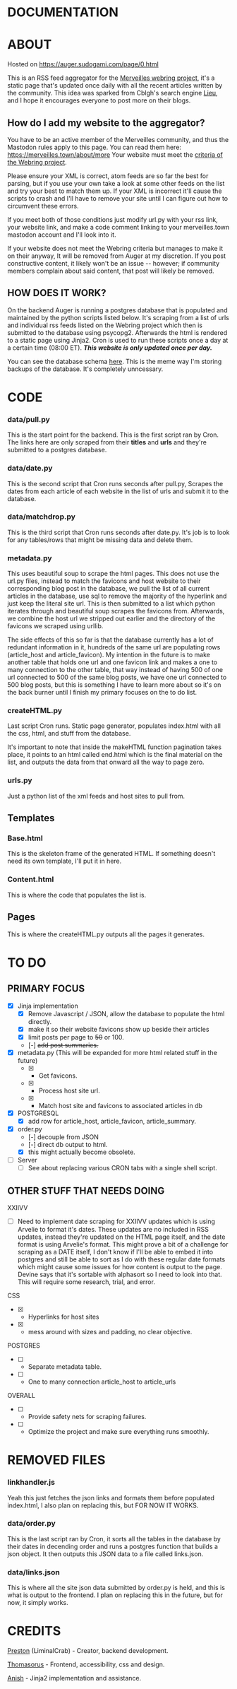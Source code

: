# DOCUMENTATION

# ABOUT
Hosted on https://auger.sudogami.com/page/0.html

This is an RSS feed aggregator for the [Merveilles webring project](https://github.com/XXIIVV/Webring/), it's a static page that's updated once daily with all the recent articles written by the community. This idea was sparked from Cblgh's search engine [Lieu](https://github.com/cblgh/lieu), and I hope it encourages everyone to post more on their blogs.

## How do I add my website to the aggregator?
You have to be an active member of the Merveilles community, and thus the Mastodon rules apply to this page. You can read them here: https://merveilles.town/about/more
Your website must meet the [criteria of the Webring project](https://github.com/XXIIVV/Webring/#webring-criteria). 

Please ensure your XML is correct, atom feeds are so far the best for parsing, but if you use your own take a look at some other feeds on the list and try your best to match them up. If your XML is incorrect it'll cause the scripts to crash and I'll have to remove your site until I can figure out how to circumvent these errors.

If you meet both of those conditions just modify url.py with your rss link, your website link, and make a code comment linking to your merveilles.town mastodon account and I'll look into it.

If your website does not meet the Webring criteria but manages to make it on their anyway, It will be removed from Auger at my discretion. If you post constructive content, it likely won't be an issue -- however; if community members complain about said content, that post will likely be removed. 


## HOW DOES IT WORK?

On the backend Auger is running a postgres database that is populated and maintained by the python scripts listed below. It's scraping from a list of urls and individual rss feeds listed on the Webring project which then is submitted to the database using psycopg2. Afterwards the html is rendered to a static page using Jinja2. Cron is used to run these scripts once a day at a certain time (08:00 ET). ***This website is only updated once per day.***

You can see the database schema [here](https://github.com/LiminalCrab/fucking-bulletproof). This is the meme way I'm storing backups of the database. It's completely unncessary.

# CODE

### data/pull.py

This is the start point for the backend. This is the first script ran by Cron. The links here are only scraped from their **titles** and **urls** and they're submitted to a postgres database.

### data/date.py 

This is the second script that Cron runs seconds after pull.py,
Scrapes the dates from each article of each website in the list of urls and submit it to the database. 

### data/matchdrop.py 

This is the third script that Cron runs seconds after date.py. 
It's job is to look for any tables/rows that might be missing data and delete them.

### metadata.py

This uses beautiful soup to scrape the html pages. This does not use the url.py files, instead to match the favicons and host website to their corresponding blog post in the database, we pull the list of all current articles in the database, use sql to remove the majority of the hyperlink and just keep the literal site url. This is then submitted to a list which python iterates through and beautiful soup scrapes the favicons from. Afterwards, we combine the host url we stripped out earlier and the directory of the favicons we scraped using urllib. 

The side effects of this so far is that the database currently has a lot of redundant information in it, hundreds of the same url are populating rows (article_host and article_favicon). My intention in the future is to make another table that holds one url and one favicon link and makes a one to many connection to the other table, that way instead of having 500 of one url connected to 500 of the same blog posts, we have one url connected to 500 blog posts, but this is something I have to learn more about so it's on the back burner until I finish my primary focuses on the to do list.

### createHTML.py 

Last script Cron runs.
Static page generator, populates index.html with all the css, html, and stuff from the database. 

It's important to note that inside the makeHTML function pagination takes place, it points to an html called end.html which is the final material on the list, and outputs the data from that onward all the way to page zero.

### urls.py

Just a python list of the xml feeds and host sites to pull from.

## Templates
### Base.html
This is the skeleton frame of the generated HTML. If something doesn't need its own template, I'll put it in here.

### Content.html 
This is where the code that populates the list is.

## Pages
This is where the createHTML.py outputs all the pages it generates.

# TO DO

## PRIMARY FOCUS
- [X] Jinja implementation
    - [X] Remove Javascript / JSON, allow the database to populate the html directly.
    - [X] make it so their website favicons show up beside their articles
    - [X] limit posts per page to ~~50~~ or 100.
    - [-] ~~add post summaries.~~
- [X] metadata.py (This will be expanded for more html related stuff in the future)
    - [X] - Get favicons.
    - [X] - Process host site url.
    - [X] - Match host site and favicons to associated articles in db
- [X] POSTGRESQL
    - [X] add row for article_host, article_favicon, article_summary.
- [X] order.py
    - [-] decouple from JSON
    - [-] direct db output to html.
    - [X] this might actually become obsolete.
- [ ] Server
    - [ ] See about replacing various CRON tabs with a single shell script.

## OTHER STUFF THAT NEEDS DOING

XXIIVV
- [ ] Need to implement date scraping for XXIIVV updates which is using Arvelie to format it's dates. These updates are no included in RSS updates, instead they're updated on the HTML page itself, and the date format is using Arvelie's format. This might prove a bit of a challenge for scraping as a DATE itself, I don't know if I'll be able to embed it into postgres and still be able to sort as I do with these regular date formats which might cause some issues for how content is output to the page. Devine says that it's sortable with alphasort so I need to look into that. This will require some research, trial, and error.

CSS
- [X] - Hyperlinks for host sites
- [X] - mess around with sizes and padding, no clear objective.

POSTGRES
- [ ] - Separate metadata table.
- [ ] - One to many connection article_host to article_urls 

OVERALL 
- [ ] - Provide safety nets for scraping failures.
- [ ] - Optimize the project and make sure everything runs smoothly.


# REMOVED FILES

### linkhandler.js 

Yeah this just fetches the json links and formats them before populated index.html, I also plan on replacing this, but FOR NOW IT WORKS. 

### data/order.py 

This is the last script ran by Cron, it sorts all the tables in the database by their dates in decending order and runs a postgres function that builds a json object. It then outputs this JSON data to a file called links.json. 

### data/links.json

This is where all the site json data submitted by order.py is held, and this is what is output to the frontend. I plan on replacing this in the future, but for now, it simply works.


# CREDITS

[Preston](https://github.com/LiminalCrab) (LiminalCrab) - Creator, backend development.

[Thomasorus](https://github.com/Thomasorus) - Frontend, accessibility, css and design.

[Anish](https://github.com/Chickensoupwithrice) - Jinja2 implementation and assistance.